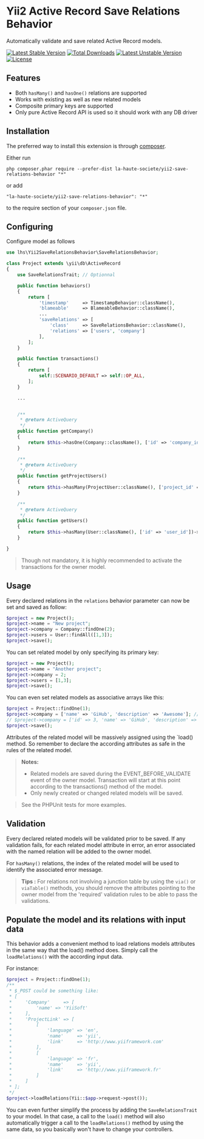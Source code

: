 Yii2 Active Record Save Relations Behavior
==========================================
Automatically validate and save related Active Record models.

[![Latest Stable Version](https://poser.pugx.org/la-haute-societe/yii2-save-relations-behavior/v/stable)](https://packagist.org/packages/la-haute-societe/yii2-save-relations-behavior) [![Total Downloads](https://poser.pugx.org/la-haute-societe/yii2-save-relations-behavior/downloads)](https://packagist.org/packages/la-haute-societe/yii2-save-relations-behavior) [![Latest Unstable Version](https://poser.pugx.org/la-haute-societe/yii2-save-relations-behavior/v/unstable)](https://packagist.org/packages/la-haute-societe/yii2-save-relations-behavior) [![License](https://poser.pugx.org/la-haute-societe/yii2-save-relations-behavior/license)](https://packagist.org/packages/la-haute-societe/yii2-save-relations-behavior)

Features
--------
- Both `hasMany()` and `hasOne()` relations are supported
- Works with existing as well as new related models
- Composite primary keys are supported
- Only pure Active Record API is used so it should work with any DB driver

Installation
------------

The preferred way to install this extension is through [composer](http://getcomposer.org/download/).

Either run

```
php composer.phar require --prefer-dist la-haute-societe/yii2-save-relations-behavior "*"
```

or add

```
"la-haute-societe/yii2-save-relations-behavior": "*"
```

to the require section of your `composer.json` file.


Configuring
-----------

Configure model as follows
```php
use lhs\Yii2SaveRelationsBehavior\SaveRelationsBehavior;

class Project extends \yii\db\ActiveRecord
{
    use SaveRelationsTrait; // Optionnal

    public function behaviors()
    {
        return [
            'timestamp'     => TimestampBehavior::className(),
            'blameable'     => BlameableBehavior::className(),
            ...
            'saveRelations' => [
                'class'     => SaveRelationsBehavior::className(),
                'relations' => ['users', 'company']
            ],
        ];
    }

    public function transactions()
    {
        return [
            self::SCENARIO_DEFAULT => self::OP_ALL,
        ];
    }

    ...


    /**
     * @return ActiveQuery
     */
    public function getCompany()
    {
        return $this->hasOne(Company::className(), ['id' => 'company_id']);
    }

    /**
     * @return ActiveQuery
     */
    public function getProjectUsers()
    {
        return $this->hasMany(ProjectUser::className(), ['project_id' => 'id']);
    }

    /**
     * @return ActiveQuery
     */
    public function getUsers()
    {
        return $this->hasMany(User::className(), ['id' => 'user_id'])->via('ProjectUsers');
    }

}
```
> Though not mandatory, it is highly recommended to activate the transactions for the owner model.


Usage
-----

Every declared relations in the `relations` behavior parameter can now be set and saved as follow:
```php
$project = new Project();
$project->name = "New project";
$project->company = Company::findOne(2);
$project->users = User::findAll([1,3]);
$project->save();
```
You can set related model by only specifying its primary key:
```php
$project = new Project();
$project->name = "Another project";
$project->company = 2;
$project->users = [1,3];
$project->save();
```
You can even set related models as associative arrays like this:

```php
$project = Project::findOne(1);
$project->company = ['name' => 'GiHub', 'description' => 'Awesome']; // Will create a new company record
// $project->company = ['id' => 3, 'name' => 'GiHub', 'description' => 'Awesome']; // Will update an existing company record
$project->save();
```
Attributes of the related model will be massively assigned using the `load() method. So remember to declare the according attributes as safe in the rules of the related model.

> **Notes:**
> - Related models are saved during the EVENT_BEFORE_VALIDATE event of the owner model. Transaction will start at this point according to the transactions() method of the model.
> - Only newly created or changed related models will be saved.

> See the PHPUnit tests for more examples.

Validation
----------
Every declared related models will be validated prior to be saved. If any validation fails, for each related model attribute in error, an error associated with the named relation will be added to the owner model.

For `hasMany()` relations, the index of the related model will be used to identify the associated error message.


> **Tips :**
> For relations not involving a junction table by using the `via()` or `viaTable()` methods, you should remove the attributes pointing to the owner model from the 'required' validation rules to be able to pass the validations.

Populate the model and its relations with input data
----------------------------------------------------
This behavior adds a convenient method to load relations models attributes in the same way that the load() method does.
Simply call the `loadRelations()` with the according input data.

For instance:
```php
$project = Project::findOne(1);
/**
 * $_POST could be something like:
 * [
 *     'Company'     => [
 *         'name' => 'YiiSoft'
 *     ],
 *     'ProjectLink' => [
 *         [
 *             'language' => 'en',
 *             'name'     => 'yii',
 *             'link'     => 'http://www.yiiframework.com'
 *         ],
 *         [
 *             'language' => 'fr',
 *             'name'     => 'yii',
 *             'link'     => 'http://www.yiiframework.fr'
 *         ]
 *     ]
 * ];
 */
$project->loadRelations(Yii::$app->request->post());
```

You can even further simplify the process by adding the `SaveRelationsTrait` to your model.
In that case, a call to the `load()` method will also automatically trigger a call to the `loadRelations()` method by using the same data, so you basically won't have to change your controllers.